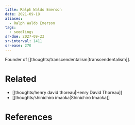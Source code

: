 ```yaml
---
title: Ralph Waldo Emerson
date: 2021-09-18
aliases:
  - Ralph Waldo Emerson
tags:
  - seedlings
sr-due: 2027-09-23
sr-interval: 1411
sr-ease: 270
---
```

Founder of [[thoughts/transcendentalism|transcendentalism]].

# Related

- [[thoughts/henry david thoreau|Henry David Thoreau]]
- [[thoughts/shinichiro imaoka|Shinichiro Imaoka]]

# References